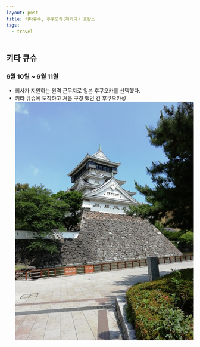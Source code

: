 ```yaml
---
layout: post
title: 키타큐수, 후쿠오카(하카다) 호캉스
tags:
  - travel
---
```


## 키타 큐슈
### 6월 10일 ~ 6월 11일
* 회사가 지원하는 원격 근무지로 일본 후쿠오카를 선택했다.
* 키타 큐슈에 도착하고 처음 구경 했던 건 후쿠오카성
![hukuoka hukuoka](../images/japan/castle.jpg)